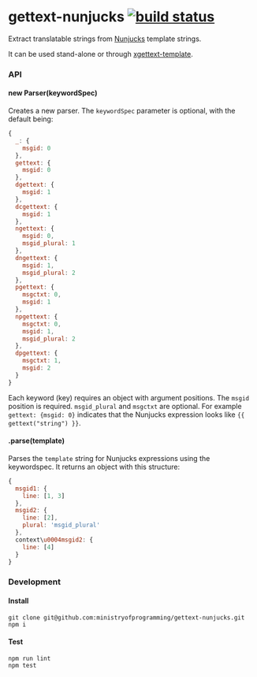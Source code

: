 # gettext-nunjucks [![build status](https://secure.travis-ci.org/ministryofprogramming/gettext-nunjucks.png)](http://travis-ci.org/ministryofprogramming/gettext-nunjucks)

Extract translatable strings from [Nunjucks](https://github.com/mozilla/nunjucks) template strings.

It can be used stand-alone or through [xgettext-template](https://github.com/gmarty/xgettext).

### API

#### new Parser(keywordSpec)
Creates a new parser.
The `keywordSpec` parameter is optional, with the default being:
```javascript
{
  _: {
    msgid: 0
  },
  gettext: {
    msgid: 0
  },
  dgettext: {
    msgid: 1
  },
  dcgettext: {
    msgid: 1
  },
  ngettext: {
    msgid: 0,
    msgid_plural: 1
  },
  dngettext: {
    msgid: 1,
    msgid_plural: 2
  },
  pgettext: {
    msgctxt: 0,
    msgid: 1
  },
  npgettext: {
    msgctxt: 0,
    msgid: 1,
    msgid_plural: 2
  },
  dpgettext: {
    msgctxt: 1,
    msgid: 2
  }
}
```
Each keyword (key) requires an object with argument positions. The `msgid` position is required. `msgid_plural` and `msgctxt` are optional.
For example `gettext: {msgid: 0}` indicates that the Nunjucks expression looks like `{{ gettext("string") }}`.

#### .parse(template)
Parses the `template` string for Nunjucks expressions using the keywordspec.
It returns an object with this structure:
```javascript
{
  msgid1: {
    line: [1, 3]
  },
  msgid2: {
    line: [2],
    plural: 'msgid_plural'
  },
  context\u0004msgid2: {
    line: [4]
  }
}
```

### Development

#### Install
```shell
git clone git@github.com:ministryofprogramming/gettext-nunjucks.git
npm i
```

#### Test
```shell
npm run lint
npm test
```
